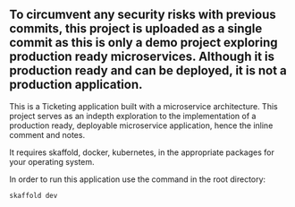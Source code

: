 To circumvent any security risks with previous commits, this project is uploaded as a single commit as this is only a demo project exploring production ready microservices. Although it is production ready and can be deployed, it is not a production application.
---

This is a Ticketing application built with a microservice architecture. This project serves as an indepth exploration to the implementation of a production ready, deployable microservice application, hence the inline comment and notes.

It requires skaffold, docker, kubernetes, in the appropriate packages for your operating system.

In order to run this application use the command in the root directory:

```skaffold dev```
